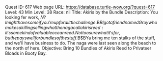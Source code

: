 Quest ID: 617
Web page URL: https://database.turtle-wow.org/?quest=617
Level: 43
Min Level: 38
Race: nil
Title: Akiris by the Bundle
Description: You looking fer work, $N? I might have some if you're up for a little challenge.$B$BI got a friend named Groy who makes a killing selling what the naga call akiris reed: it's some kind of valuable ocean reed. Not too sure what it's for, but he pays well for bundles of the stuff.$B$BYa bring me ten stalks of the stuff, and we'll have business to do. The naga were last seen along the beach to the north of here.
Objective: Bring 10 Bundles of Akiris Reed to Privateer Bloads in Booty Bay.
